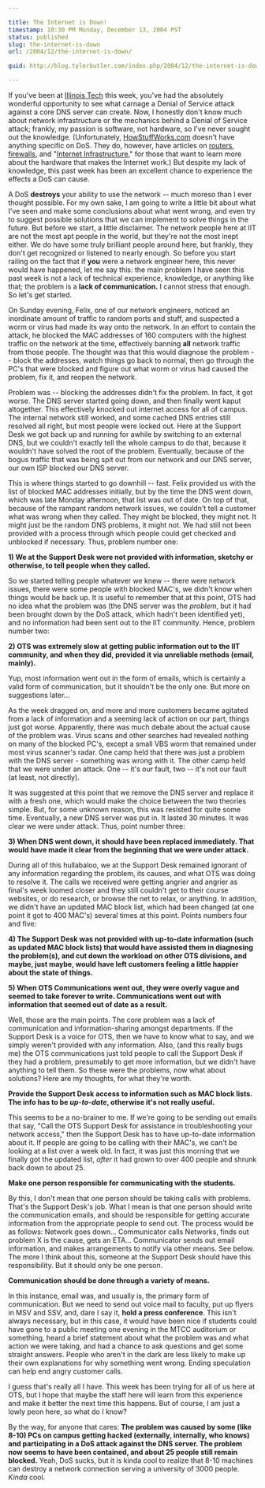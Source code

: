 ```yaml
---

title: The Internet is Down!
timestamp: 10:30 PM Monday, December 13, 2004 PST
status: published
slug: the-internet-is-down
url: /2004/12/the-internet-is-down/

guid: http://blog.tylerbutler.com/index.php/2004/12/the-internet-is-down/

---
```


If you've been at [Illinois Tech][1] this week, you've had the absolutely
wonderful opportunity to see what carnage a Denial of Service attack against a
core DNS server can create. Now, I honestly don't know much about network
infrastructure or the mechanics behind a Denial of Service attack; frankly, my
passion is software, not hardware, so I've never sought out the knowledge.
(Unfortunately, [HowStuffWorks.com][2] doesn't have anything specific on DoS.
They do, however, have articles on [routers][3], [firewalls][4], and
"[Internet Infrastructure,][5]" for those that want to learn more about the
hardware that makes the Internet work.) But despite my lack of knowledge, this
past week has been an excellent chance to experience the effects a DoS can
cause.

  
A DoS **destroys** your ability to use the network -- much moreso than I ever
thought possible. For my own sake, I am going to write a little bit about what
I've seen and make some conclusions about what went wrong, and even try to
suggest possible solutions that we can implement to solve things in the
future. But before we start, a little disclaimer. The network people here at
IIT are not the most apt people in the world, but they're not the most inept
either. We do have some truly brilliant people around here, but frankly, they
don't get recognized or listened to nearly enough. So before you start railing
on the fact that if **you** were a network engineer here, this never would
have happened, let me say this: the main problem I have seen this past week is
not a lack of technical experience, knowledge, or anything like that; the
problem is a **lack of communication.** I cannot stress that enough. So let's
get started.

  
On Sunday evening, Felix, one of our network engineers, noticed an inordinate
amount of traffic to random ports and stuff, and suspected a worm or virus had
made its way onto the network. In an effort to contain the attack, he blocked
the MAC addresses of 160 computers with the highest traffic on the network at
the time, effectively banning **all** network traffic from those people. The
thought was that this would diagnose the problem -- block the addresses, watch
things go back to normal, then go through the PC's that were blocked and
figure out what worm or virus had caused the problem, fix it, and reopen the
network.

  
Problem was -- blocking the addresses didn't fix the problem. In fact, it got
worse. The DNS server started going down, and then finally went kaput
altogether. This effectively knocked out internet access for all of campus.
The internal network still worked, and some cached DNS entries still resolved
all right, but most people were locked out. Here at the Support Desk we got
back up and running for awhile by switching to an external DNS, but we
couldn't exactly tell the whole campus to do that, because it wouldn't have
solved the root of the problem. Eventually, because of the bogus traffic that
was being spit out from our network and our DNS server, our own ISP blocked
our DNS server.

  
This is where things started to go downhill -- fast. Felix provided us with the
list of blocked MAC addresses initially, but by the time the DNS went down,
which was late Monday afternoon, that list was out of date. On top of that,
because of the rampant random network issues, we couldn't tell a customer what
was wrong when they called. They might be blocked, they might not. It might
just be the random DNS problems, it might not. We had still not been provided
with a process through which people could get checked and unblocked if
necessary. Thus, problem number one:

**1) We at the Support Desk were not provided with information, sketchy or
otherwise, to tell people when they called.**

So we started telling people whatever we knew -- there were network issues,
there were some people with blocked MAC's, we didn't know when things would be
back up. It is useful to remember that at this point, OTS had no idea what the
problem was (the DNS server was the _problem_, but it had been brought down by
the DoS attack, which hadn't been identified yet), and no information had been
sent out to the IIT community. Hence, problem number two:

**2) OTS was extremely slow at getting public information out to the IIT
community, and when they did, provided it via unreliable methods (email,
mainly).**

Yup, most information went out in the form of emails, which is certainly a
valid form of communication, but it shouldn't be the only one. But more on
suggestions later...

  
As the week dragged on, and more and more customers became agitated from a
lack of information and a seeming lack of action on our part, things just got
worse. Apparently, there was much debate about the actual cause of the problem
was. Virus scans and other searches had revealed nothing on many of the
blocked PC's, except a small VBS worm that remained under most virus scanner's
radar. One camp held that there was just a problem with the DNS server -
something was wrong with it. The other camp held that we were under an attack.
One -- it's our fault, two -- it's not our fault (at least, not directly).

  
It was suggested at this point that we remove the DNS server and replace it
with a fresh one, which would make the choice between the two theories simple.
But, for some unknown reason, this was resisted for quite some time.
Eventually, a new DNS server was put in. It lasted 30 minutes. It was clear we
were under attack. Thus, point number three:

**3) When DNS went down, it should have been replaced immediately. That
would have made it clear from the beginning that we were under attack.**

During all of this hullabaloo, we at the Support Desk remained ignorant of any
information regarding the problem, its causes, and what OTS was doing to
resolve it. The calls we received were getting angrier and angrier as final's
week loomed closer and they still couldn't get to their course websites, or do
research, or browse the net to relax, or anything. In addition, we didn't have
an updated MAC block list, which had been changed (at one point it got to 400
MAC's) several times at this point. Points numbers four and five:

**4) The Support Desk was not provided with up-to-date information (such as
updated MAC block lists) that would have assisted them in diagnosing the
problem(s), and cut down the workload on other OTS divisions, and maybe, just
maybe, would have left customers feeling a little happier about the state of
things.**

**5) When OTS Communications went out, they were overly vague and seemed to
take forever to write. Communications went out with information that seemed
out of date as a result.**

Well, those are the main points. The core problem was a lack of communication
and information-sharing amongst departments. If the Support Desk is a voice
for OTS, then we have to know what to say, and we simply weren't provided with
any information. Also, (and this really bugs me) the OTS communications just
told people to call the Support Desk if they had a problem, presumably to get
more information, but we didn't have anything to tell them. So these were the
problems, now what about solutions? Here are my thoughts, for what they're
worth.

**Provide the Support Desk access to information such as MAC block lists.
The info has to be _up-to-date_, otherwise it's not really useful.**

  
This seems to be a no-brainer to me. If we're going to be sending out emails
that say, "Call the OTS Support Desk for assistance in troubleshooting your
network access," then the Support Desk has to have up-to-date information
about it. If people are going to be calling with their MAC's, we can't be
looking at a list over a week old. In fact, it was just this morning that we
finally got the updated list, _after_ it had grown to over 400 people and
shrunk back down to about 25.

**Make one person responsible for communicating with the students.**

  
By this, I don't mean that one person should be taking calls with problems.
That's the Support Desk's job. What I mean is that one person should write the
communication emails, and should be responsible for getting accurate
information from the appropriate people to send out. The process would be as
follows: Network goes down... Communicator calls Networks, finds out problem X
is the cause, gets an ETA... Communicator sends out email information, and
makes arrangements to notify via other means. See below. The more I think
about this, someone at the Support Desk should have this responsibility. But
it should only be one person.

**Communication should be done through a variety of means.**

  
In this instance, email was, and usually is, the primary form of
communication. But we need to send out voice mail to faculty, put up flyers in
MSV and SSV, and, dare I say it, **hold a press conference**. This isn't
always necessary, but in this case, it would have been nice if students could
have gone to a public meeting one evening in the MTCC auditorium or something,
heard a brief statement about what the problem was and what action we were
taking, and had a chance to ask questions and get some straight answers.
People who aren't in the dark are less likely to make up their own
explanations for why something went wrong. Ending speculation can help end
angry customer calls.

I guess that's really all I have. This week has been trying for all of us here
at OTS, but I hope that maybe the staff here will learn from this experience
and make it better the next time this happens. But of course, I am just a
lowly peon here, so what do I know?

  
By the way, for anyone that cares: **The problem was caused by some (like
8-10) PCs on campus getting hacked (externally, internally, who knows) and
participating in a DoS attack against the DNS server. The problem now seems to
have been contained, and about 25 people still remain blocked.** Yeah, DoS
sucks, but it is kinda cool to realize that 8-10 machines can destroy a
network connection serving a university of 3000 people. _Kinda_ cool.

   [1]: http://www.iit.edu (The Illinois Institute of Technology homepage, the virtual home of the distinguished learning institution I call my own.)
   [2]: http://www.howstuffworks.com (Find out how stuff works!  Go on, learn a little!)
   [3]: http://computer.howstuffworks.com/router.htm (How routers work.)
   [4]: http://computer.howstuffworks.com/firewall.htm (How firewalls work.)
   [5]: http://computer.howstuffworks.com/internet-infrastructure.htm (How the internet works.)

